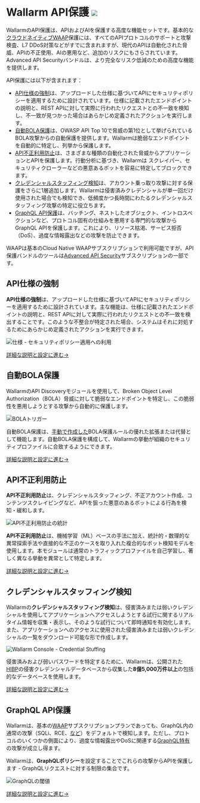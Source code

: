 # Wallarm API保護 <a href="../subscription-plans/#core-subscription-plans"><img src="../../images/api-security-tag.svg" style="border: none;"></a>

WallarmのAPI保護は、APIおよびAIを保護する高度な機能セットです。基本的な[クラウドネイティブWAAP](../about-wallarm/waap-overview.md)保護には、すべてのAPIプロトコルのサポートと攻撃検査、L7 DDoS対策などがすでに含まれますが、現代のAPIは自動化された脅威、APIの不正使用、AIの悪用など、追加のリスクにもさらされています。Advanced API Securityバンドルは、より完全なリスク低減のための高度な機能を提供します。

API保護には以下が含まれます：

* [API仕様の強制](#api-specification-enforcement)は、アップロードした仕様に基づいてAPIにセキュリティポリシーを適用するために設計されています。仕様に記載されたエンドポイントの説明と、REST APIに対して実際に行われたリクエストとの不一致を検知し、不一致が見つかった場合はあらかじめ定義されたアクションを実行します。
* [自動BOLA保護](#automatic-bola-protection)は、OWASP API Top 10で脅威の第1位として挙げられているBOLA攻撃からの自動保護を提供します。Wallarmは脆弱なエンドポイントを自動的に特定し、列挙から保護します。
* [API不正利用防止](#api-abuse-prevention)は、さまざまな種類の自動化された脅威からアプリケーションとAPIを保護します。行動分析に基づき、Wallarmは  スクレイパー、セキュリティクローラーなどの悪意あるボットを容易に特定してブロックできます。  
* [クレデンシャルスタッフィング検知](#credential-stuffing-detection)は、アカウント乗っ取り攻撃に対する保護をさらに1層追加します。Wallarmは侵害済みクレデンシャルが単一回だけ使用された場合でも検知でき、低頻度かつ長時間にわたるクレデンシャルスタッフィング攻撃の特定に役立ちます。
* [GraphQL API保護](#graphql-api-protection)は、バッチング、ネストしたオブジェクト、イントロスペクションなど、プロトコル固有の仕組みを悪用する専門的な攻撃からGraphQL APIを保護します。これにより、リソース枯渇、サービス拒否（DoS）、過度な情報露出などの攻撃を防止できます。

<!--Diagram for API Protection bundle of Wallarm products, being prepared by Iskandar-->

WAAPは基本のCloud Native WAAPサブスクリプションで利用可能ですが、API保護バンドルのツールは[Advanced API Security](../about-wallarm/subscription-plans.md#core-subscription-plans)サブスクリプションの一部です。

## API仕様の強制

**API仕様の強制**は、アップロードした仕様に基づいてAPIにセキュリティポリシーを適用するために設計されています。主な機能は、仕様に記載されたエンドポイントの説明と、REST APIに対して実際に行われたリクエストとの不一致を検出することです。このような不整合が特定された場合、システムはそれに対処するためにあらかじめ定義されたアクションを実行できます。

![仕様 - セキュリティポリシー適用への利用](../images/api-specification-enforcement/specification-use-for-api-policies-enforcement.png)

[詳細な説明と設定に進む→](../api-specification-enforcement/overview.md)

## 自動BOLA保護

WallarmのAPI Discoveryモジュールを使用して、Broken Object Level Authorization（BOLA）脅威に対して脆弱なエンドポイントを特定し、この脆弱性を悪用しようとする攻撃から自動的に保護します。

![BOLAトリガー](../images/user-guides/bola-protection/trigger-enabled-state.png)

自動BOLA保護は、[手動で作成した](../admin-en/configuration-guides/protecting-against-bola-trigger.md)BOLA保護ルールの優れた拡張または代替として機能します。自動BOLA保護を構成して、Wallarmの挙動が組織のセキュリティプロファイルに合致するようにできます。

[詳細な説明と設定に進む→](../admin-en/configuration-guides/protecting-against-bola.md)

## API不正利用防止

**API不正利用防止**は、クレデンシャルスタッフィング、不正アカウント作成、コンテンツスクレイピングなど、APIを狙った悪意のあるボットによる行為を検知・緩和します。

![API不正利用防止の統計](../images/about-wallarm-waf/abi-abuse-prevention/api-abuse-prevention-statistics.png)

**API不正利用防止**は、機械学習（ML）ベースの手法に加え、統計的・数理的な異常探索手法や直接的な不正のケースを取り入れた複合的なボット検知モデルを使用します。本モジュールは通常のトラフィックプロファイルを自己学習し、著しく異なる挙動を異常として特定します。

[詳細な説明と設定に進む→](../api-abuse-prevention/overview.md)

## クレデンシャルスタッフィング検知

Wallarmの**クレデンシャルスタッフィング検知**は、侵害済みまたは弱いクレデンシャルを使用してアプリケーションへアクセスしようとする試行に関するリアルタイム情報を収集・表示し、そのような試行について即時通知を有効化します。また、アプリケーションへのアクセスに使用された侵害済みまたは弱いクレデンシャルの一覧をダウンロード可能な形で作成します。

![Wallarm Console - Credential Stuffing](../images/about-wallarm-waf/credential-stuffing/credential-stuffing.png)

侵害済みおよび弱いパスワードを特定するために、Wallarmは、公開された[HIBP](https://haveibeenpwned.com/)の侵害クレデンシャルデータベースから収集した**8億5,000万件以上**の包括的なデータベースを使用します。

[詳細な説明と設定に進む→](credential-stuffing.md)

## GraphQL API保護

Wallarmは、基本の[WAAP](../about-wallarm/subscription-plans.md#core-subscription-plans)サブスクリプションプランであっても、GraphQL内の通常の攻撃（SQLi、RCE、[など](../attacks-vulns-list.md)）をデフォルトで検知します。ただし、プロトコルのいくつかの側面により、過度な情報露出やDoSに関連する[GraphQL特有](../attacks-vulns-list.md#graphql-attacks)の攻撃が成立し得ます。

Wallarmは、**GraphQLポリシー**を設定することでこれらの攻撃からAPIを保護します - GraphQLリクエストに対する制限の集合です。

![GraphQLの閾値](../images/user-guides/rules/graphql-rule.png)

[詳細な説明と設定に進む→](../api-protection/graphql-rule.md)